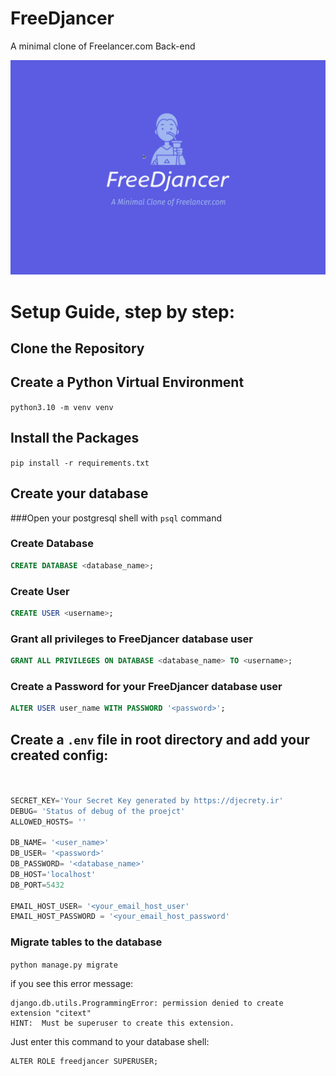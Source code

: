 # FreeDjancer
A minimal clone of Freelancer.com Back-end


![img.png](img.png)



# Setup Guide, step by step:
## Clone the  Repository


## Create a Python Virtual Environment
```python3.10 -m venv venv``` 

## Install the Packages
```pip install -r requirements.txt```




## Create your database
###Open your postgresql shell with ```psql``` command

### Create Database
```sql
CREATE DATABASE <database_name>;
```

### Create User
```sql
CREATE USER <username>;
```

### Grant all privileges to FreeDjancer database user
```sql
GRANT ALL PRIVILEGES ON DATABASE <database_name> TO <username>;
```

### Create a Password for your FreeDjancer database user
```sql
ALTER USER user_name WITH PASSWORD '<password>';
```


## Create a `````.env````` file in root directory and add your created config:
```python


SECRET_KEY='Your Secret Key generated by https://djecrety.ir'
DEBUG= 'Status of debug of the proejct'
ALLOWED_HOSTS= ''

DB_NAME= '<user_name>'
DB_USER= '<password>'
DB_PASSWORD= '<database_name>'
DB_HOST='localhost'
DB_PORT=5432

EMAIL_HOST_USER= '<your_email_host_user'
EMAIL_HOST_PASSWORD = '<your_email_host_password'
```

### Migrate tables to the database
```python manage.py migrate```

if you see this error message: 
```
django.db.utils.ProgrammingError: permission denied to create extension "citext"
HINT:  Must be superuser to create this extension.
```
Just enter this command to your database shell:
```postgresql
ALTER ROLE freedjancer SUPERUSER;
```
